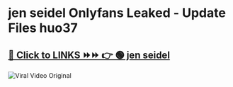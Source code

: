 
 # jen seidel Onlyfans Leaked - Update Files huo37

## <h2><a href="https://clipsfans.com/jen_seidel&ref=git">🔗 Click to LINKS ⏩⏩ 👉 🟢 jen seidel </a></h2>

<a href="https://clipsfans.com/jen_seidel&ref=git" rel="nofollow" data-target="animated-image.originalLink"><img src="https://i.ibb.co.com/xMMVF88/686577567.gif" alt="Viral Video Original" style="max-width: 100%; display: inline-block;" data-target="animated-image.originalImage"></a>

